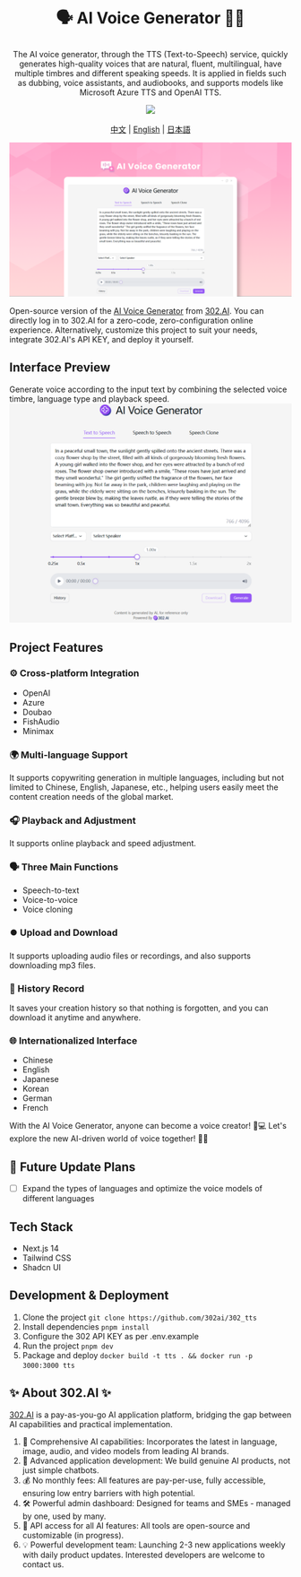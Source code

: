 # <p align="center">🗣️ AI Voice Generator 🚀✨</p>

<p align="center">The AI voice generator, through the TTS (Text-to-Speech) service, quickly generates high-quality voices that are natural, fluent, multilingual, have multiple timbres and different speaking speeds. It is applied in fields such as dubbing, voice assistants, and audiobooks, and supports models like Microsoft Azure TTS and OpenAI TTS.</p>

<p align="center"><a href="https://302.ai/en/tools/tts/" target="blank"><img src="https://file.302ai.cn/gpt/imgs/github/302_badge.png" /></a></p >

<p align="center"><a href="README_zh.md">中文</a> | <a href="README.md">English</a> | <a href="README_ja.md">日本語</a></p>

![Interface Preview](docs/语音生成器en.png)

Open-source version of the [AI Voice Generator](https://302.ai/en/tools/tts/) from [302.AI](https://302.ai).
You can directly log in to 302.AI for a zero-code, zero-configuration online experience.
Alternatively, customize this project to suit your needs, integrate 302.AI's API KEY, and deploy it yourself.

## Interface Preview
Generate voice according to the input text by combining the selected voice timbre, language type and playback speed.
![Interface Preview](docs/语音生成2.png)

## Project Features
### ⚙️ Cross-platform Integration
- OpenAI
- Azure
- Doubao
- FishAudio
- Minimax
### 🌍 Multi-language Support
It supports copywriting generation in multiple languages, including but not limited to Chinese, English, Japanese, etc., helping users easily meet the content creation needs of the global market.
### 🎧 Playback and Adjustment
It supports online playback and speed adjustment.
### 🗣️ Three Main Functions
- Speech-to-text
- Voice-to-voice
- Voice cloning
### ⏺️ Upload and Download
It supports uploading audio files or recordings, and also supports downloading mp3 files.
### 📂 History Record
It saves your creation history so that nothing is forgotten, and you can download it anytime and anywhere.
### 🌐 Internationalized Interface
- Chinese
- English
- Japanese
-  Korean
- German
- French

With the AI Voice Generator, anyone can become a voice creator! 🎉💻 Let's explore the new AI-driven world of voice together! 🌟🚀

## 🚩 Future Update Plans 
- [ ] Expand the types of languages and optimize the voice models of different languages

## Tech Stack
- Next.js 14
- Tailwind CSS
- Shadcn UI

## Development & Deployment
1. Clone the project `git clone https://github.com/302ai/302_tts`
2. Install dependencies `pnpm install`
3. Configure the 302 API KEY as per .env.example
4. Run the project `pnpm dev`
5. Package and deploy `docker build -t tts . && docker run -p 3000:3000 tts`


## ✨ About 302.AI ✨
[302.AI](https://302.ai) is a pay-as-you-go AI application platform, bridging the gap between AI capabilities and practical implementation.
1. 🧠 Comprehensive AI capabilities: Incorporates the latest in language, image, audio, and video models from leading AI brands.
2. 🚀 Advanced application development: We build genuine AI products, not just simple chatbots.
3. 💰 No monthly fees: All features are pay-per-use, fully accessible, ensuring low entry barriers with high potential.
4. 🛠 Powerful admin dashboard: Designed for teams and SMEs - managed by one, used by many.
5. 🔗 API access for all AI features: All tools are open-source and customizable (in progress).
6. 💡 Powerful development team: Launching 2-3 new applications weekly with daily product updates. Interested developers are welcome to contact us.
